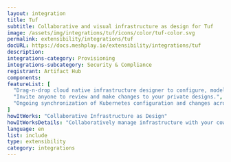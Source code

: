 ```yaml
---
layout: integration
title: Tuf
subtitle: Collaborative and visual infrastructure as design for Tuf
image: /assets/img/integrations/tuf/icons/color/tuf-color.svg
permalink: extensibility/integrations/tuf
docURL: https://docs.meshplay.io/extensibility/integrations/tuf
description: 
integrations-category: Provisioning
integrations-subcategory: Security & Compliance
registrant: Artifact Hub
components: 
featureList: [
  "Drag-n-drop cloud native infrastructure designer to configure, model, and deploy your workloads.",
  "Invite anyone to review and make changes to your private designs.",
  "Ongoing synchronization of Kubernetes configuration and changes across any number of clusters."
]
howItWorks: "Collaborative Infrastructure as Design"
howItWorksDetails: "Collaboratively manage infrastructure with your coworkers synchronously sharing the same designs."
language: en
list: include
type: extensibility
category: integrations
---
```


